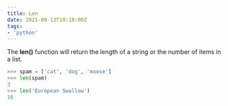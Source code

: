 ```yaml
---
title: Len
date: 2021-09-13T19:10:00Z
tags:
- 'python'
---
```


The **len()** function will return the length of a string or the number of items
in a list.

```python
>>> spam = ['cat', 'dog', 'moose']
>>> len(spam)
3
>>> len('European Swallow')
16
```
